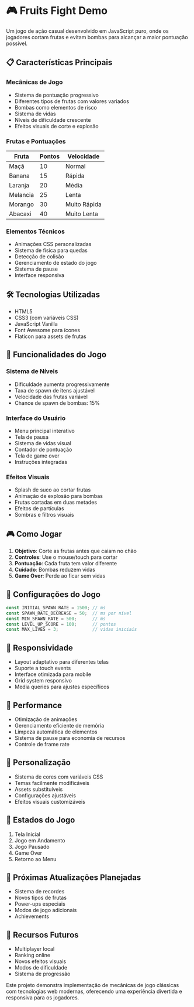 # 🎮 Fruits Fight Demo

Um jogo de ação casual desenvolvido em JavaScript puro, onde os jogadores cortam frutas e evitam bombas para alcançar a maior pontuação possível.

## 📋 Características Principais

### Mecânicas de Jogo
- Sistema de pontuação progressivo
- Diferentes tipos de frutas com valores variados
- Bombas como elementos de risco
- Sistema de vidas
- Níveis de dificuldade crescente
- Efeitos visuais de corte e explosão

### Frutas e Pontuações
| Fruta    | Pontos | Velocidade |
|----------|--------|------------|
| Maçã     | 10     | Normal     |
| Banana   | 15     | Rápida     |
| Laranja  | 20     | Média      |
| Melancia | 25     | Lenta      |
| Morango  | 30     | Muito Rápida|
| Abacaxi  | 40     | Muito Lenta|

### Elementos Técnicos
- Animações CSS personalizadas
- Sistema de física para quedas
- Detecção de colisão
- Gerenciamento de estado do jogo
- Sistema de pause
- Interface responsiva

## 🛠️ Tecnologias Utilizadas
- HTML5
- CSS3 (com variáveis CSS)
- JavaScript Vanilla
- Font Awesome para ícones
- Flaticon para assets de frutas

## 🎯 Funcionalidades do Jogo

### Sistema de Níveis
- Dificuldade aumenta progressivamente
- Taxa de spawn de itens ajustável
- Velocidade das frutas variável
- Chance de spawn de bombas: 15%

### Interface do Usuário
- Menu principal interativo
- Tela de pausa
- Sistema de vidas visual
- Contador de pontuação
- Tela de game over
- Instruções integradas

### Efeitos Visuais
- Splash de suco ao cortar frutas
- Animação de explosão para bombas
- Frutas cortadas em duas metades
- Efeitos de partículas
- Sombras e filtros visuais

## 🎮 Como Jogar

1. **Objetivo**: Corte as frutas antes que caiam no chão
2. **Controles**: Use o mouse/touch para cortar
3. **Pontuação**: Cada fruta tem valor diferente
4. **Cuidado**: Bombas reduzem vidas
5. **Game Over**: Perde ao ficar sem vidas

## 🔧 Configurações do Jogo

```javascript
const INITIAL_SPAWN_RATE = 1500; // ms
const SPAWN_RATE_DECREASE = 50;  // ms por nível
const MIN_SPAWN_RATE = 500;      // ms
const LEVEL_UP_SCORE = 100;      // pontos
const MAX_LIVES = 3;             // vidas iniciais
```

## 📱 Responsividade
- Layout adaptativo para diferentes telas
- Suporte a touch events
- Interface otimizada para mobile
- Grid system responsivo
- Media queries para ajustes específicos

## 🚀 Performance
- Otimização de animações
- Gerenciamento eficiente de memória
- Limpeza automática de elementos
- Sistema de pause para economia de recursos
- Controle de frame rate

## 🎨 Personalização
- Sistema de cores com variáveis CSS
- Temas facilmente modificáveis
- Assets substituíveis
- Configurações ajustáveis
- Efeitos visuais customizáveis

## 🔄 Estados do Jogo
1. Tela Inicial
2. Jogo em Andamento
3. Jogo Pausado
4. Game Over
5. Retorno ao Menu

## 🎯 Próximas Atualizações Planejadas
- Sistema de recordes
- Novos tipos de frutas
- Power-ups especiais
- Modos de jogo adicionais
- Achievements

## 🌟 Recursos Futuros
- Multiplayer local
- Ranking online
- Novos efeitos visuais
- Modos de dificuldade
- Sistema de progressão

Este projeto demonstra implementação de mecânicas de jogo clássicas com tecnologias web modernas, oferecendo uma experiência divertida e responsiva para os jogadores.
